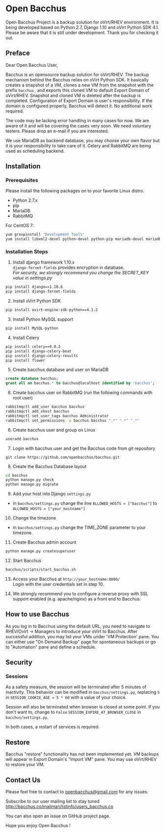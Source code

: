 # Open Bacchus 
Open Bacchus Project is a backup solution for oVirt/RHEV environment. It is being developed based on Python 2.7, Django 1.10 and oVirt Python SDK 4.1. Please be aware that it is still under development.
Thank you for checking it out.

## Preface
Dear Open Bacchus User,

Bacchus is an opensource backup solution for oVirt/RHEV. The backup mechanism behind the Bacchus relies on oVirt Python SDK. It basically creates a snapshot of a VM, clones a new VM from the snapshot with the prefix `bacchus_` and exports this cloned VM to default Export Domain of oVirt/RHEV. Snapshot and cloned VM is deleted after the backup is completed. Configuration of Export Domain is user's responsibility. If the domain is configured properly, Bacchus will detect it. No additional work required.

The code may be lacking error handling in many cases for now. We are aware of it and will be covering the cases very soon. We need voluntary testers. Please drop an e-mail if you are interested.

We use MariaDB as backend database, you may choose your own flavor but it is your responsibility to take care of it. Celery and RabbitMQ are being used as scheduling backend.


## Installation
### Prerequisites
Please install the following packages on to your favorite Linux distro.
- Python 2.7.x 
- pip
- MariaDB
- RabbitMQ

For CentOS 7:
```bash
yum groupinstall 'Development Tools'
yum install libxml2-devel python-devel python-pip mariadb-devel mariadb-server rabbitmq-server
```

### Installation Steps
1. Install django framework 1.10.x    
`django-fernet-fields` provides encryption in database.    
*For security, we strongly recommend you change the SECRET_KEY value in settings.py*    
```bash
pip install django==1.10.6
pip install django-fernet-fields
```

2. Install oVirt Python SDK    
```bash
pip install ovirt-engine-sdk-python==4.1.2
```

3. Install Python MySQL support    
```bash
pip install MySQL-python
```

4. Install Celery    
```bash
pip install celery==4.0.2
pip install django-celery-beat
pip install django-celery-results
pip install flower
```

5. Create bacchus database and user on MariaDB    
```sql
create database bacchus;
grant all on bacchus.* to bacchus@localhost identified by 'bacchus';
```

6. Create bacchus user on RabbitMQ (run the following commands with root user)    
```bash
rabbitmqctl add_user bacchus bacchus
rabbitmqctl add_vhost bacchus
rabbitmqctl set_user_tags bacchus Administrator
rabbitmqctl set_permissions -p bacchus bacchus ".*" ".*" ".*"
```

6. Create bacchus user and group on Linux    
```bash
useradd bacchus
```

7. Login with bacchus user and get the Bacchus code from git repository    
```nash
git clone https://github.com/openbacchus/bacchus.git
```

8. Create the Bacchus Database layout    
```bash
cd bacchus
python manage.py check
python manage.py migrate
```

9. Add your host into Django `settings.py`    
- in `bacchus/settings.py` change the line `ALLOWED_HOSTS = ["bacchus"]` to `ALLOWED_HOSTS = ["your_hostname"]`

10. Change the timezone    
- in `bacchus/settings.py` change the TIME_ZONE parameter to your timezone.

11. Create Bacchus admin account    
```bash
python manage.py createsuperuser
```

12. Start Bacchus    
```bash
bacchus/scripts/start_bacchus.sh
```

13. Access your Bacchus at `http://your_hostname:8080/`    
Login with the user credentials set in step 10.

14. We strongly recommend you to configure a reverse proxy with SSL support enabled (e.g. apache/nginx) as a front end to Bacchus.

## How to use Bacchus

As you log in to Bacchus using the default URL, you need to navigate to RHEV/Ovirt -> Managers to introduce your oVirt to Bacchus. After successful addition, you may list your VMs under 'VM Protection' pane. You can either use "On Demand Backup" page for spontaneous backups or go to "Automation" pane and define a schedule.

## Security
### Sessions

As a safety measure, the session will be terminated after 5 minutes of inactivity. This behavior can be modified in `bacchus/settings.py`, replacing `5` in `SESSION_COOKIE_AGE = 5 * 60` with a value of your choice.

Session will also be terminated when browser is closed at some point. If you don't want to, change to `False` `SESSION_EXPIRE_AT_BROWSER_CLOSE` in `bacchus/settings.py`.

In both cases, a restart of services is required.

## Restore

Bacchus "restore" functionality has not been implemented yet. VM backups will appear in Export Domain's "Import VM" pane. You may use oVirt/RHEV to restore your VM.


## Contact Us

Please feel free to contact to openbacchus@gmail.com for any issues.

Subscribe to our user mailing list to stay tuned http://bacchus.co/mailman/listinfo/users_bacchus.co

You can also open an issue on GitHub project page.

Hope you enjoy Open Bacchus !

